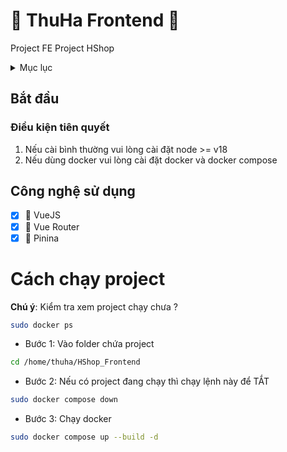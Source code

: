# 🌺 ThuHa Frontend 🌺

Project FE Project HShop

<!-- TABLE OF CONTENTS -->
<details>
  <summary>Mục lục</summary>
  <ol>
    <li>
      <a href="#about-the-project">Giới thiệu chung</a>
    </li>
    <li>
      <a href="#getting-started">Bắt đầu</a>
      <ul>
        <li><a href="#prerequisites">Điều kiện tiên quyết</a></li>
        <li><a href="#installation">Cài đặt</a></li>
      </ul>
    </li>
    <li><a href="#usage">Cách chạy</a></li>
    <li><a href="#license">Bản quyền</a></li>
  </ol>
</details>

## Bắt đầu
### Điều kiện tiên quyết
1. Nếu cài bình thường vui lòng cài đặt node >= v18
2. Nếu dùng docker vui lòng cài đặt docker và docker compose

## Công nghệ sử dụng
- [x] 🐉 VueJS
- [x] 🦊 Vue Router
- [x] 🍍 Pinina

# Cách chạy project 
**Chú ý**: Kiểm tra xem project chạy chưa ?
``` bash
sudo docker ps 
```

- Bước 1: Vào folder chứa project

``` bash
cd /home/thuha/HShop_Frontend
```

- Bước 2: Nếu có project đang chạy thì chạy lệnh này để TẮT
``` bash
sudo docker compose down
```

- Bước 3: Chạy docker
``` bash
sudo docker compose up --build -d
```

